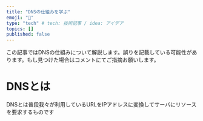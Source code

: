 ```yaml
---
title: "DNSの仕組みを学ぶ"
emoji: "💬"
type: "tech" # tech: 技術記事 / idea: アイデア
topics: []
published: false
---
```

この記事ではDNSの仕組みについて解説します。誤りを記載している可能性があります。もし見つけた場合はコメントにてご指摘お願いします。
# DNSとは
DNSとは普段我々が利用しているURLをIPアドレスに変換してサーバにリソースを要求するものです
